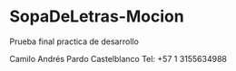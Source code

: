 # SopaDeLetras-Mocion
Prueba final practica de desarrollo

Camilo Andrés Pardo Castelblanco
Tel: +57 1 3155634988
